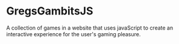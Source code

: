 # GregsGambitsJS
A collection of games in a website that uses javaScript to create an interactive experience for the user's gaming pleasure.
